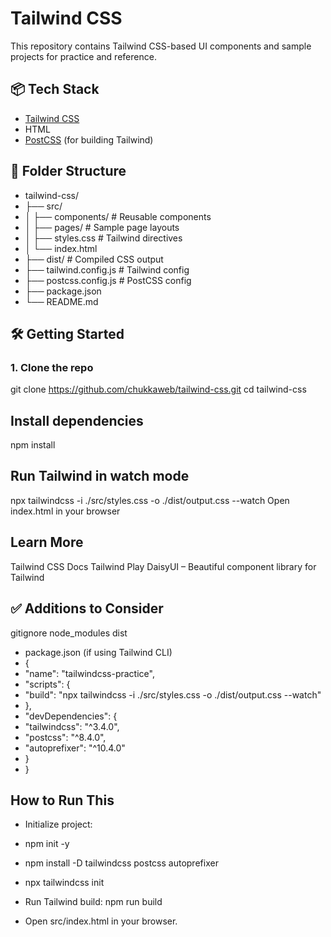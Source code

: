 # Tailwind CSS 
This repository contains Tailwind CSS-based UI components and sample projects for practice and reference.
## 📦 Tech Stack
- [Tailwind CSS](https://tailwindcss.com)
- HTML
- [PostCSS](https://postcss.org/) (for building Tailwind)

## 📁 Folder Structure
- tailwind-css/
- ├── src/
- │ ├── components/ # Reusable components
- │ ├── pages/ # Sample page layouts
- │ ├── styles.css # Tailwind directives
- │ └── index.html
- ├── dist/ # Compiled CSS output
- ├── tailwind.config.js # Tailwind config
- ├── postcss.config.js # PostCSS config
- ├── package.json
- └── README.md

## 🛠️ Getting Started
### 1. Clone the repo
git clone https://github.com/chukkaweb/tailwind-css.git
cd tailwind-css

## Install dependencies
npm install

## Run Tailwind in watch mode
npx tailwindcss -i ./src/styles.css -o ./dist/output.css --watch
 Open index.html in your browser
 
## Learn More
Tailwind CSS Docs
Tailwind Play
DaisyUI – Beautiful component library for Tailwind

## ✅ Additions to Consider
gitignore
node_modules
dist

- package.json (if using Tailwind CLI)
- {
 -  "name": "tailwindcss-practice",
 -  "scripts": {
 -    "build": "npx tailwindcss -i ./src/styles.css -o ./dist/output.css --watch"
 -  },
-   "devDependencies": {
  -   "tailwindcss": "^3.4.0",
 -    "postcss": "^8.4.0",
   -  "autoprefixer": "^10.4.0"
 -  }
- }

## How to Run This
- Initialize project:
- npm init -y
- npm install -D tailwindcss postcss autoprefixer
- npx tailwindcss init

- Run Tailwind build: npm run build
- Open src/index.html in your browser.
